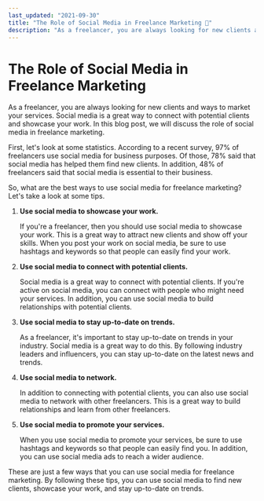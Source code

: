 ```yaml
---
last_updated: "2021-09-30"
title: "The Role of Social Media in Freelance Marketing 📣"
description: "As a freelancer, you are always looking for new clients and ways to market your services. Social media is a great way to connect with potential clients and showcase your work. In this blog post, we will discuss the role of social media in freelance marketing."
---
```


# The Role of Social Media in Freelance Marketing

As a freelancer, you are always looking for new clients and ways to market your services. Social media is a great way to connect with potential clients and showcase your work. In this blog post, we will discuss the role of social media in freelance marketing.

First, let's look at some statistics. According to a recent survey, 97% of freelancers use social media for business purposes. Of those, 78% said that social media has helped them find new clients. In addition, 48% of freelancers said that social media is essential to their business.

So, what are the best ways to use social media for freelance marketing? Let's take a look at some tips.

1. **Use social media to showcase your work.**

    If you're a freelancer, then you should use social media to showcase your work. This is a great way to attract new clients and show off your skills. When you post your work on social media, be sure to use hashtags and keywords so that people can easily find your work.

2. **Use social media to connect with potential clients.**

    Social media is a great way to connect with potential clients. If you're active on social media, you can connect with people who might need your services. In addition, you can use social media to build relationships with potential clients.

3. **Use social media to stay up-to-date on trends.**

    As a freelancer, it's important to stay up-to-date on trends in your industry. Social media is a great way to do this. By following industry leaders and influencers, you can stay up-to-date on the latest news and trends.

4. **Use social media to network.**

    In addition to connecting with potential clients, you can also use social media to network with other freelancers. This is a great way to build relationships and learn from other freelancers.

5. **Use social media to promote your services.**

    When you use social media to promote your services, be sure to use hashtags and keywords so that people can easily find you. In addition, you can use social media ads to reach a wider audience.

These are just a few ways that you can use social media for freelance marketing. By following these tips, you can use social media to find new clients, showcase your work, and stay up-to-date on trends.
